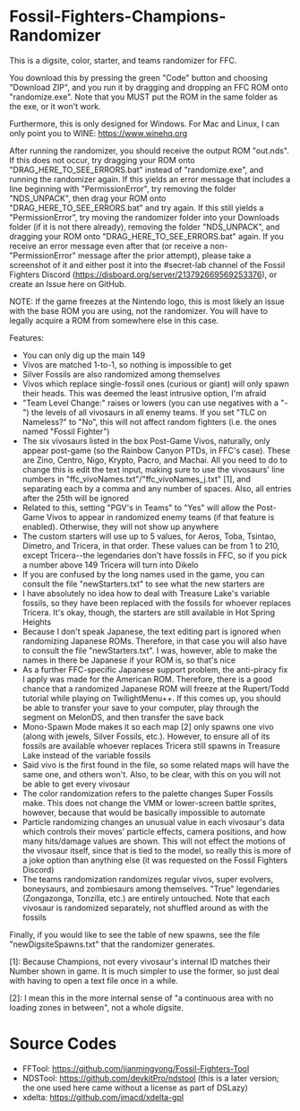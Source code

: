 # Fossil-Fighters-Champions-Randomizer
This is a digsite, color, starter, and teams randomizer for FFC.

You download this by pressing the green "Code" button and choosing "Download ZIP", and
you run it by dragging and dropping an FFC ROM onto "randomize.exe". Note that you MUST put
the ROM in the same folder as the exe, or it won't work.

Furthermore, this is only designed for Windows. For Mac and Linux, I can only point you to
WINE: https://www.winehq.org

After running the randomizer, you should receive the output ROM "out.nds". If this does not
occur, try dragging your ROM onto "DRAG_HERE_TO_SEE_ERRORS.bat" instead of "randomize.exe",
and running the randomizer again. If this yields an error message that includes a line
beginning with "PermissionError", try removing the folder "NDS_UNPACK", then drag your
ROM onto "DRAG_HERE_TO_SEE_ERRORS.bat" and try again. If this still yields a "PermissionError",
try moving the randomizer folder into your Downloads folder (if it is not there already),
removing the folder "NDS_UNPACK", and dragging your ROM onto "DRAG_HERE_TO_SEE_ERRORS.bat"
again. If you receive an error message even after that (or receive a non-"PermissionError"
message after the prior attempt), please take a screenshot of it and either post it into
the #secret-lab channel of the Fossil Fighters Discord
(https://disboard.org/server/213792669569253376), or create an Issue here on GitHub.

NOTE: If the game freezes at the Nintendo logo, this is most likely an issue with the
base ROM you are using, not the randomizer. You will have to legally acquire a ROM from
somewhere else in this case.

Features:
- You can only dig up the main 149
- Vivos are matched 1-to-1, so nothing is impossible to get
- Silver Fossils are also randomized among themselves
- Vivos which replace single-fossil ones (curious or giant) will only spawn their heads. This
  was deemed the least intrusive option, I'm afraid
- "Team Level Change:" raises or lowers (you can use negatives with a "-") the levels of all
  vivosaurs in all enemy teams. If you set "TLC on Nameless?" to "No", this will not affect
  random fighters (i.e. the ones named "Fossil Fighter")
- The six vivosaurs listed in the box Post-Game Vivos, naturally, only appear post-game (so
  the Rainbow Canyon PTDs, in FFC's case). These are Zino, Centro, Nigo, Krypto, Pacro, and
  Machai. All you need to do to change this is edit the text input, making sure to use the
  vivosaurs' line numbers in "ffc_vivoNames.txt"/"ffc_vivoNames_j.txt" [1], and separating
  each by a comma and any number of spaces. Also, all entries after the 25th will be ignored
- Related to this, setting "PGV's in Teams" to "Yes" will allow the Post-Game Vivos to appear
  in randomized enemy teams (if that feature is enabled). Otherwise, they will not show up
  anywhere
- The custom starters will use up to 5 values, for Aeros, Toba, Tsintao, Dimetro, and
  Tricera, in that order. These values can be from 1 to 210, except Tricera--the legendaries
  don't have fossils in FFC, so if you pick a number above 149 Tricera will turn into Dikelo
- If you are confused by the long names used in the game, you can consult the file
  "newStarters.txt" to see what the new starters are
- I have absolutely no idea how to deal with Treasure Lake's variable fossils, so they have
  been replaced with the fossils for whoever replaces Tricera. It's okay, though, the
  starters are still available in Hot Spring Heights
- Because I don't speak Japanese, the text editing part is ignored when randomizing Japanese
  ROMs. Therefore, in that case you will also have to consult the file "newStarters.txt". I was,
  however, able to make the names in there be Japanese if your ROM is, so that's nice
- As a further FFC-specific Japanese support problem, the anti-piracy fix I apply was made for
  the American ROM. Therefore, there is a good chance that a randomized Japanese ROM will freeze
  at the Rupert/Todd tutorial while playing on TwilightMenu++. If this comes up, you should be
  able to transfer your save to your computer, play through the segment on MelonDS, and then
  transfer the save back
- Mono-Spawn Mode makes it so each map [2] only spawns one vivo (along with jewels, Silver
  Fossils, etc.). However, to ensure all of its fossils are available whoever replaces
  Tricera still spawns in Treasure Lake instead of the variable fossils
- Said vivo is the first found in the file, so some related maps will have the same one, and
  others won't. Also, to be clear, with this on you will not be able to get every vivosaur
- The color randomization refers to the palette changes Super Fossils make. This does not
  change the VMM or lower-screen battle sprites, however, because that would be basically
  impossible to automate
- Particle randomizing changes an unusual value in each vivosaur's data which controls
  their moves' particle effects, camera positions, and how many hits/damage values are
  shown. This will not effect the motions of the vivosaur itself, since that is
  tied to the model, so really this is more of a joke option than anything else (it was
  requested on the Fossil Fighters Discord)
- The teams randomization randomizes regular vivos, super evolvers, boneysaurs, and
  zombiesaurs among themselves. "True" legendaries (Zongazonga, Tonzilla, etc.) are
  entirely untouched. Note that each vivosaur is randomized separately, not shuffled
  around as with the fossils
   
Finally, if you would like to see the table of new spawns, see the file "newDigsiteSpawns.txt"
that the randomizer generates.

[1]: Because Champions, not every vivosaur's internal ID matches their Number shown in game.
It is much simpler to use the former, so just deal with having to open a text file once in 
a while.

[2]: I mean this in the more internal sense of "a continuous area with no loading zones in
between", not a whole digsite.

# Source Codes
- FFTool: https://github.com/jianmingyong/Fossil-Fighters-Tool
- NDSTool: https://github.com/devkitPro/ndstool (this is a later version; the one used here came without a license as part of DSLazy)
- xdelta: https://github.com/jmacd/xdelta-gpl

